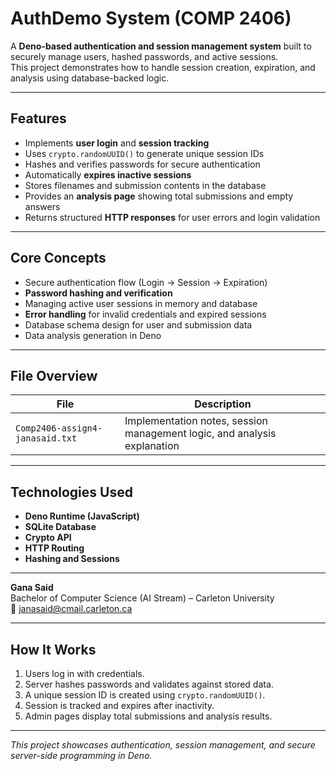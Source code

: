 # AuthDemo System (COMP 2406)

A **Deno-based authentication and session management system** built to securely manage users, hashed passwords, and active sessions.  
This project demonstrates how to handle session creation, expiration, and analysis using database-backed logic.

---

## Features
- Implements **user login** and **session tracking**
- Uses `crypto.randomUUID()` to generate unique session IDs  
- Hashes and verifies passwords for secure authentication  
- Automatically **expires inactive sessions**
- Stores filenames and submission contents in the database  
- Provides an **analysis page** showing total submissions and empty answers  
- Returns structured **HTTP responses** for user errors and login validation  

---

## Core Concepts
- Secure authentication flow (Login → Session → Expiration)
- **Password hashing and verification**
- Managing active user sessions in memory and database
- **Error handling** for invalid credentials and expired sessions
- Database schema design for user and submission data
- Data analysis generation in Deno  

---

##  File Overview
| File | Description |
|------|--------------|
| `Comp2406-assign4-janasaid.txt` | Implementation notes, session management logic, and analysis explanation |

---

## Technologies Used
- **Deno Runtime (JavaScript)**
- **SQLite Database**
- **Crypto API**
- **HTTP Routing**
- **Hashing and Sessions**

---
**Gana Said**  
Bachelor of Computer Science (AI Stream) – Carleton University  
📧 [janasaid@cmail.carleton.ca](mailto:janasaid@cmail.carleton.ca)

---

## How It Works
1. Users log in with credentials.  
2. Server hashes passwords and validates against stored data.  
3. A unique session ID is created using `crypto.randomUUID()`.  
4. Session is tracked and expires after inactivity.  
5. Admin pages display total submissions and analysis results.

---
 *This project showcases authentication, session management, and secure server-side programming in Deno.*
